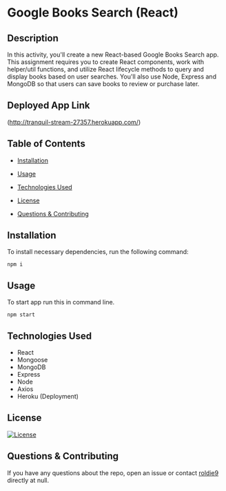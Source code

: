 # Google Books Search (React)

## Description
In this activity, you'll create a new React-based Google Books Search app. This assignment requires you to create React components, work with helper/util functions, and utilize React lifecycle methods to query and display books based on user searches. You'll also use Node, Express and MongoDB so that users can save books to review or purchase later.

## Deployed App Link

(http://tranquil-stream-27357.herokuapp.com/)
        
## Table of Contents
        
* [Installation](#installation)
        
* [Usage](#usage)

* [Technologies Used](#technologies)
        
* [License](#license)
        
* [Questions & Contributing](#questions)
        
## Installation
        
To install necessary dependencies, run the following command:
        
```
npm i
```
        
## Usage

To start app run this in command line.

```
npm start
```
        
## Technologies Used

* React
* Mongoose
* MongoDB
* Express
* Node
* Axios
* Heroku (Deployment)

## License

[![License](https://img.shields.io/badge/License-Apache%202.0-blue.svg)](https://opensource.org/licenses/Apache-2.0)
        

## Questions & Contributing
        
If you have any questions about the repo, open an issue or contact [roldie9](https://api.github.com/users/roldie9) directly at null.